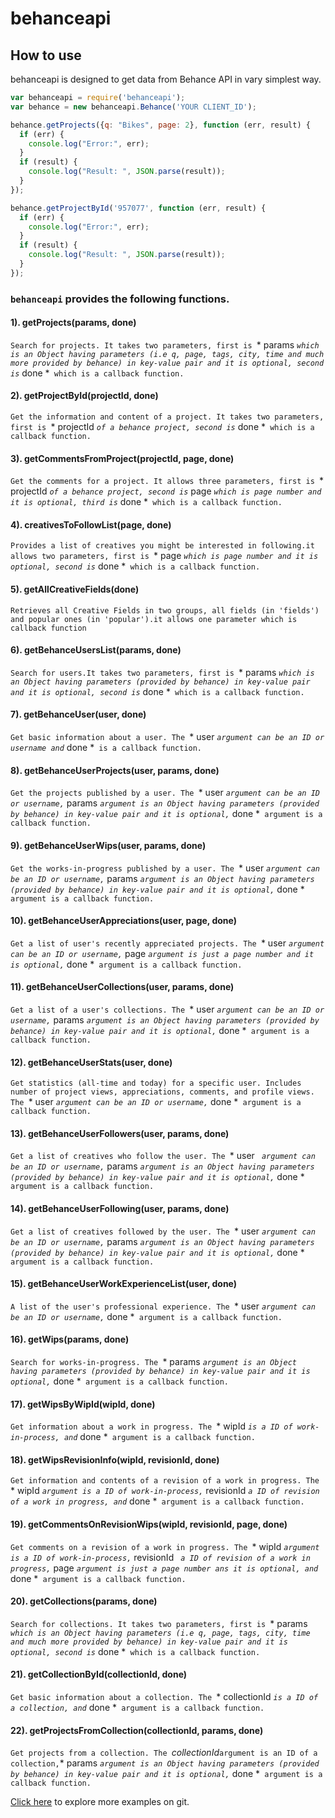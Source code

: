 # behanceapi

## How to use

behanceapi is designed to get data from  Behance API in vary simplest way. 

```javascript
var behanceapi = require('behanceapi');
var behance = new behanceapi.Behance('YOUR CLIENT_ID');

behance.getProjects({q: "Bikes", page: 2}, function (err, result) {
  if (err) {
    console.log("Error:", err);
  }
  if (result) {
    console.log("Result: ", JSON.parse(result));
  }
});

behance.getProjectById('957077', function (err, result) {
  if (err) {
    console.log("Error:", err);
  }
  if (result) {
    console.log("Result: ", JSON.parse(result));
  }
});
```
### `behanceapi` provides the following functions.

#### 1). getProjects(params, done)

`Search for projects. It takes two parameters, first is `* params *` which is an Object having parameters (i.e q, page, tags, city, time and much more provided by behance) in key-value pair and it is optional, second is `* done *` which is a callback function.`

#### 2). getProjectById(projectId, done)

`Get the information and content of a project. It takes two parameters, first is `* projectId *` of a behance project, second is `* done *` which is a callback function.`

#### 3). getCommentsFromProject(projectId, page, done)

`Get the comments for a project. It allows three parameters, first is `* projectId *` of a behance project, second is `* page *` which is page number and it is optional, third is `* done *` which is a callback function.`

#### 4). creativesToFollowList(page, done)

`Provides a list of creatives you might be interested in following.it allows two parameters, first is `* page *` which is page number and it is optional, second is `* done *` which is a callback function.`

#### 5). getAllCreativeFields(done)

`Retrieves all Creative Fields in two groups, all fields (in 'fields') and popular ones (in 'popular').it allows one parameter which is callback function`

#### 6). getBehanceUsersList(params, done)

`Search for users.It takes two parameters, first is `* params *` which is an Object having parameters (provided by behance) in key-value pair and it is optional, second is `* done *` which is a callback function.`

#### 7). getBehanceUser(user, done)

`Get basic information about a user. The `* user *` argument can be an ID or username and `* done *` is a callback function.`

#### 8). getBehanceUserProjects(user, params, done)

`Get the projects published by a user. The `* user *` argument can be an ID or username, `* params *` argument is an Object having parameters (provided by behance) in key-value pair and it is optional, `* done *` argument is a callback function.`

#### 9). getBehanceUserWips(user, params, done)

`Get the works-in-progress published by a user. The `* user *` argument can be an ID or username, `* params *` argument is an Object having parameters (provided by behance) in key-value pair and it is optional, `* done *` argument is a callback function.`

#### 10). getBehanceUserAppreciations(user, page, done)

`Get a list of user's recently appreciated projects. The `* user *` argument can be an ID or username, `* page *` argument is just a page number and it is optional, `* done *` argument is a callback function.`

#### 11). getBehanceUserCollections(user, params, done)

`Get a list of a user's collections. The `* user *` argument can be an ID or username, `* params *` argument is an Object having parameters (provided by behance) in key-value pair and it is optional, `* done *` argument is a callback function.`

#### 12). getBehanceUserStats(user, done)

`Get statistics (all-time and today) for a specific user. Includes number of project views, appreciations, comments, and profile views. The `* user *` argument can be an ID or username, `* done *` argument is a callback function.`

#### 13). getBehanceUserFollowers(user, params, done)

`Get a list of creatives who follow the user. The `* user *` argument can be an ID or username,`* params *` argument is an Object having parameters (provided by behance) in key-value pair and it is optional, `* done *` argument is a callback function.`

#### 14). getBehanceUserFollowing(user, params, done)

`Get a list of creatives followed by the user. The `* user *` argument can be an ID or username, `* params *` argument is an Object having parameters (provided by behance) in key-value pair and it is optional, `* done *` argument is a callback function.`

#### 15). getBehanceUserWorkExperienceList(user, done)

`A list of the user's professional experience. The `* user *` argument can be an ID or username, `* done *` argument is a callback function.`

#### 16). getWips(params, done)

`Search for works-in-progress. The `* params *` argument is an Object having parameters (provided by behance) in key-value pair and it is optional, `* done *` argument is a callback function.`

#### 17). getWipsByWipId(wipId, done)

`Get information about a work in progress. The `* wipId *` is a ID of work-in-process, and `* done *` argument is a callback function.`

#### 18). getWipsRevisionInfo(wipId, revisionId, done)

`Get information and contents of a revision of a work in progress. The `* wipId *` argument is a ID of work-in-process, `* revisionId *` a ID of revision of a work in progress, and `* done *` argument is a callback function.`

#### 19). getCommentsOnRevisionWips(wipId, revisionId, page, done)

`Get comments on a revision of a work in progress. The `* wipId *` argument is a ID of work-in-process, `* revisionId *` a ID of revision of a work in progress,`* page *` argument is just a page number ans it is optional, and `* done *` argument is a callback function.`

#### 20). getCollections(params, done)

`Search for collections. It takes two parameters, first is `* params *` which is an Object having parameters (i.e q, page, tags, city, time and much more provided by behance) in key-value pair and it is optional, second is `* done *` which is a callback function.`

#### 21). getCollectionById(collectionId, done)

`Get basic information about a collection. The `* collectionId *` is a ID of a collection, and `* done *` argument is a callback function.`

#### 22). getProjectsFromCollection(collectionId, params, done)

`Get projects from a collection. The `*collectionId*` argument is an ID of a collection, `* params *` argument is an Object having parameters (provided by behance) in key-value pair and it is optional, `* done *` argument is a callback function.`


[Click here](https://github.com/sandeepchhapola/BehanceapiExamples) to explore more examples on git.